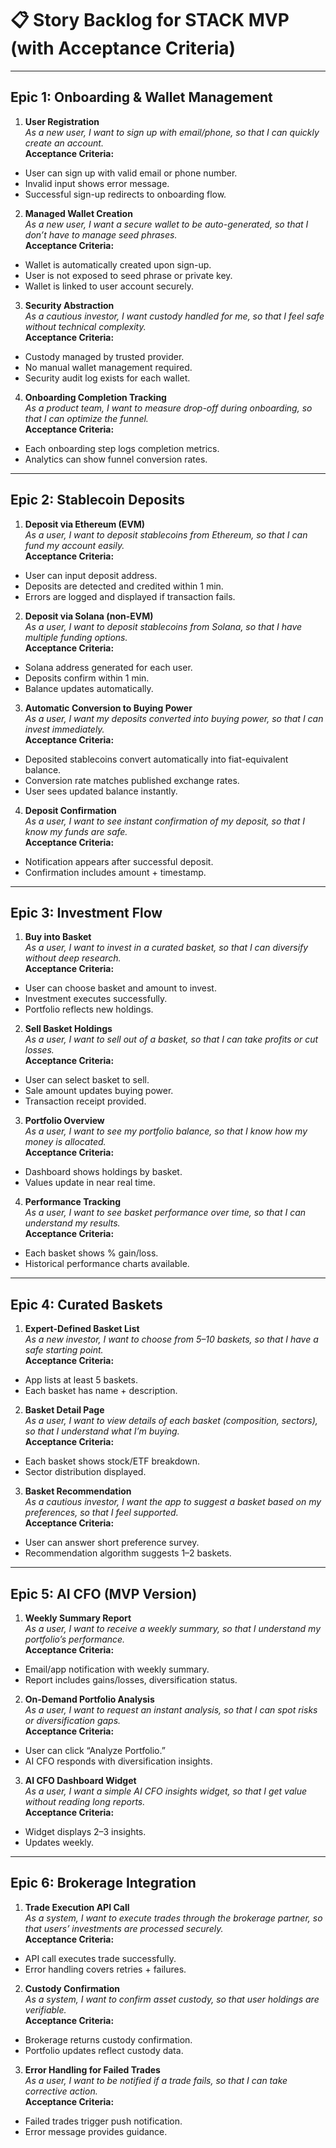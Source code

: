 
# 📋 Story Backlog for STACK MVP (with Acceptance Criteria)

---

## Epic 1: Onboarding & Wallet Management

1. **User Registration**  
_As a new user, I want to sign up with email/phone, so that I can quickly create an account._  
**Acceptance Criteria:**  
- User can sign up with valid email or phone number.  
- Invalid input shows error message.  
- Successful sign-up redirects to onboarding flow.  

2. **Managed Wallet Creation**  
_As a new user, I want a secure wallet to be auto-generated, so that I don’t have to manage seed phrases._  
**Acceptance Criteria:**  
- Wallet is automatically created upon sign-up.  
- User is not exposed to seed phrase or private key.  
- Wallet is linked to user account securely.  

3. **Security Abstraction**  
_As a cautious investor, I want custody handled for me, so that I feel safe without technical complexity._  
**Acceptance Criteria:**  
- Custody managed by trusted provider.  
- No manual wallet management required.  
- Security audit log exists for each wallet.  

4. **Onboarding Completion Tracking**  
_As a product team, I want to measure drop-off during onboarding, so that I can optimize the funnel._  
**Acceptance Criteria:**  
- Each onboarding step logs completion metrics.  
- Analytics can show funnel conversion rates.  

---

## Epic 2: Stablecoin Deposits

1. **Deposit via Ethereum (EVM)**  
_As a user, I want to deposit stablecoins from Ethereum, so that I can fund my account easily._  
**Acceptance Criteria:**  
- User can input deposit address.  
- Deposits are detected and credited within 1 min.  
- Errors are logged and displayed if transaction fails.  

2. **Deposit via Solana (non-EVM)**  
_As a user, I want to deposit stablecoins from Solana, so that I have multiple funding options._  
**Acceptance Criteria:**  
- Solana address generated for each user.  
- Deposits confirm within 1 min.  
- Balance updates automatically.  

3. **Automatic Conversion to Buying Power**  
_As a user, I want my deposits converted into buying power, so that I can invest immediately._  
**Acceptance Criteria:**  
- Deposited stablecoins convert automatically into fiat-equivalent balance.  
- Conversion rate matches published exchange rates.  
- User sees updated balance instantly.  

4. **Deposit Confirmation**  
_As a user, I want to see instant confirmation of my deposit, so that I know my funds are safe._  
**Acceptance Criteria:**  
- Notification appears after successful deposit.  
- Confirmation includes amount + timestamp.  

---

## Epic 3: Investment Flow

1. **Buy into Basket**  
_As a user, I want to invest in a curated basket, so that I can diversify without deep research._  
**Acceptance Criteria:**  
- User can choose basket and amount to invest.  
- Investment executes successfully.  
- Portfolio reflects new holdings.  

2. **Sell Basket Holdings**  
_As a user, I want to sell out of a basket, so that I can take profits or cut losses._  
**Acceptance Criteria:**  
- User can select basket to sell.  
- Sale amount updates buying power.  
- Transaction receipt provided.  

3. **Portfolio Overview**  
_As a user, I want to see my portfolio balance, so that I know how my money is allocated._  
**Acceptance Criteria:**  
- Dashboard shows holdings by basket.  
- Values update in near real time.  

4. **Performance Tracking**  
_As a user, I want to see basket performance over time, so that I can understand my results._  
**Acceptance Criteria:**  
- Each basket shows % gain/loss.  
- Historical performance charts available.  

---

## Epic 4: Curated Baskets

1. **Expert-Defined Basket List**  
_As a new investor, I want to choose from 5–10 baskets, so that I have a safe starting point._  
**Acceptance Criteria:**  
- App lists at least 5 baskets.  
- Each basket has name + description.  

2. **Basket Detail Page**  
_As a user, I want to view details of each basket (composition, sectors), so that I understand what I’m buying._  
**Acceptance Criteria:**  
- Each basket shows stock/ETF breakdown.  
- Sector distribution displayed.  

3. **Basket Recommendation**  
_As a cautious investor, I want the app to suggest a basket based on my preferences, so that I feel supported._  
**Acceptance Criteria:**  
- User can answer short preference survey.  
- Recommendation algorithm suggests 1–2 baskets.  

---

## Epic 5: AI CFO (MVP Version)

1. **Weekly Summary Report**  
_As a user, I want to receive a weekly summary, so that I understand my portfolio’s performance._  
**Acceptance Criteria:**  
- Email/app notification with weekly summary.  
- Report includes gains/losses, diversification status.  

2. **On-Demand Portfolio Analysis**  
_As a user, I want to request an instant analysis, so that I can spot risks or diversification gaps._  
**Acceptance Criteria:**  
- User can click “Analyze Portfolio.”  
- AI CFO responds with diversification insights.  

3. **AI CFO Dashboard Widget**  
_As a user, I want a simple AI CFO insights widget, so that I get value without reading long reports._  
**Acceptance Criteria:**  
- Widget displays 2–3 insights.  
- Updates weekly.  

---

## Epic 6: Brokerage Integration

1. **Trade Execution API Call**  
_As a system, I want to execute trades through the brokerage partner, so that users’ investments are processed securely._  
**Acceptance Criteria:**  
- API call executes trade successfully.  
- Error handling covers retries + failures.  

2. **Custody Confirmation**  
_As a system, I want to confirm asset custody, so that user holdings are verifiable._  
**Acceptance Criteria:**  
- Brokerage returns custody confirmation.  
- Portfolio updates reflect custody data.  

3. **Error Handling for Failed Trades**  
_As a user, I want to be notified if a trade fails, so that I can take corrective action._  
**Acceptance Criteria:**  
- Failed trades trigger push notification.  
- Error message provides guidance.  
